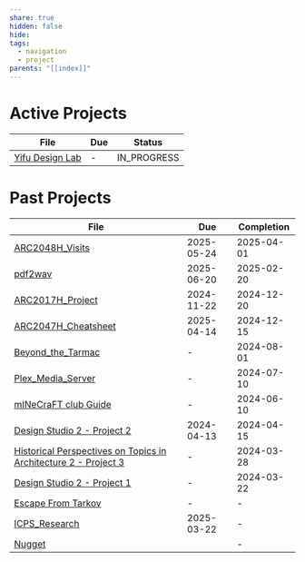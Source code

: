 ```yaml
---
share: true
hidden: false
hide: 
tags:
  - navigation
  - project
parents: "[[index]]"
---
```


# Active Projects

| File                                                                  | Due | Status      |
| --------------------------------------------------------------------- | --- | ----------- |
| [Yifu Design Lab](./2024/Yifu%20Design%20Lab/index.md) | \-  | IN_PROGRESS |


# Past Projects

| File                                                                                                                                                                                                                  | Due        | Completion |
| --------------------------------------------------------------------------------------------------------------------------------------------------------------------------------------------------------------------- | ---------- | ---------- |
| [ARC2048H_Visits](./2025/ARC2048H_Visits/index.md)                                                                                                                                                 | 2025-05-24 | 2025-04-01 |
| [pdf2wav](./2025/pdf2wav/index.md)                                                                                                                                                                         | 2025-06-20 | 2025-02-20 |
| [ARC2017H_Project](../../ARC2017H_Project.md)                                                                                                                                              | 2024-11-22 | 2024-12-20 |
| [ARC2047H_Cheatsheet](../../ARC2047H_Project-1_Cheatsheet.md)                                                                                                                           | 2025-04-14 | 2024-12-15 |
| [Beyond_the_Tarmac](../../Beyond_the_Tarmac.md)                                                                                                                                           | \-         | 2024-08-01 |
| [Plex_Media_Server](./2024/Plex_Media_Server/index.md)                                                                                                                                           | \-         | 2024-07-10 |
| [mINeCraFT club Guide](./2024/mINeCraFT%20club%20Guide/index.md)                                                                                                                                  | \-         | 2024-06-10 |
| [Design Studio 2 - Project 2](../../Design%20Studio%202%20-%20Project%202.md)                                                                                                             | 2024-04-13 | 2024-04-15 |
| [Historical Perspectives on Topics in Architecture 2 - Project 3](../../Historical%20Perspectives%20on%20Topics%20in%20Architecture%202%20-%20Project%203.md) | \-         | 2024-03-28 |
| [Design Studio 2 - Project 1](../../Design%20Studio%202%20-%20Project%201.md)                                                                                                             | \-         | 2024-03-22 |
| [Escape From Tarkov](./2024/Escape%20From%20Tarkov/index.md)                                                                                                                                        | \-         | \-         |
| [ICPS_Research](../../ICPS_Research.md)                                                                                                                                                       | 2025-03-22 | \-         |
| [Nugget](../../Nugget.md)                                                                                                                                                                            |            | \-         |

